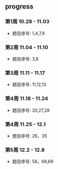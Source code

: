 ## progress

### 第1周 10.28 - 11.03

- 题目序号: 1,4,7,9

### 第2周 11.04 - 11.10

- 题目序号: 3,8

### 第3周 11.11 - 11.17

- 题目序号: 11,12,13

### 第4周 11.18 - 11.24

- 题目序号: 20,27,28

### 第4周 11.25 - 12.1

- 题目序号: 26，35

### 第5周 12.2 - 12.8

- 题目序号: 58，66,69
